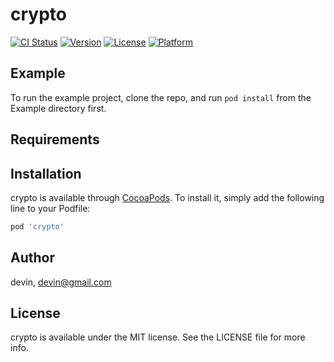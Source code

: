 # crypto

[![CI Status](https://img.shields.io/travis/devin/crypto.svg?style=flat)](https://travis-ci.org/devin/crypto)
[![Version](https://img.shields.io/cocoapods/v/crypto.svg?style=flat)](https://cocoapods.org/pods/crypto)
[![License](https://img.shields.io/cocoapods/l/crypto.svg?style=flat)](https://cocoapods.org/pods/crypto)
[![Platform](https://img.shields.io/cocoapods/p/crypto.svg?style=flat)](https://cocoapods.org/pods/crypto)

## Example

To run the example project, clone the repo, and run `pod install` from the Example directory first.

## Requirements

## Installation

crypto is available through [CocoaPods](https://cocoapods.org). To install
it, simply add the following line to your Podfile:

```ruby
pod 'crypto'
```

## Author

devin, devin@gmail.com

## License

crypto is available under the MIT license. See the LICENSE file for more info.
